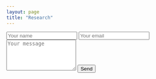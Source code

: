 ```yaml
---
layout: page
title: "Research"
---
```


<form action="https://formspree.io/agghim@gmail.com"
      method="POST">
    <input type="text" name="name"  placeholder="Your name">
    <input type="email" name="_replyto"  placeholder="Your email">
    <textarea name="message" rows="5" placeholder="Your message" required></textarea>
    <input type="submit" value="Send">
</form>


